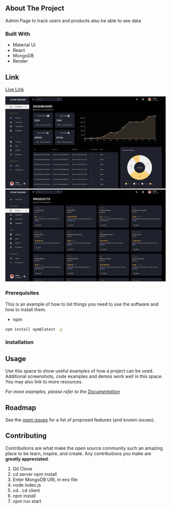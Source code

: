 <!-- ABOUT THE PROJECT -->
## About The Project
Admin Page to track users and products also be able to see data

### Built With
- Material Ui
- React 
- MongoDB
- Render 

## Link
[Live Link](https://admin-tracker.onrender.com/dashboard)


![Screenshot](screenshot2.png)
![Screenshot](screenshot1.png)


### Prerequisites

This is an example of how to list things you need to use the software and how to install them.
* npm
```sh
npm install npm@latest -g
```

### Installation


<!-- USAGE EXAMPLES -->
## Usage

Use this space to show useful examples of how a project can be used. Additional screenshots, code examples and demos work well in this space. You may also link to more resources.

_For more examples, please refer to the [Documentation](https://example.com)_



<!-- ROADMAP -->
## Roadmap

See the [open issues](https://github.com/othneildrew/Best-README-Template/issues) for a list of proposed features (and known issues).



<!-- CONTRIBUTING -->
## Contributing

Contributions are what make the open source community such an amazing place to be learn, inspire, and create. Any contributions you make are **greatly appreciated**.

1. Git Clone
2. cd server npm install 
4. Enter MongoDB URL in env file
5. node index.js
6. cd.. cd client
7. npm install
8. npm run start




